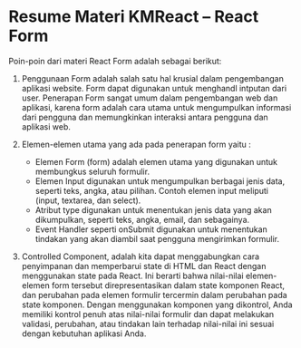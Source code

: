 # Resume Materi KMReact – React Form

Poin-poin dari materi React Form adalah sebagai berikut:

1. Penggunaan Form adalah salah satu hal krusial dalam pengembangan aplikasi website. Form dapat digunakan untuk menghandl intputan dari user. Penerapan Form sangat umum dalam pengembangan web dan aplikasi, karena form adalah cara utama untuk mengumpulkan informasi dari pengguna dan memungkinkan interaksi antara pengguna dan aplikasi web.

2. Elemen-elemen utama yang ada pada penerapan form yaitu :
   - Elemen Form (form) adalah elemen utama yang digunakan untuk membungkus seluruh formulir.
   - Elemen Input  digunakan untuk mengumpulkan berbagai jenis data, seperti teks, angka, atau pilihan. Contoh elemen input meliputi (input, textarea, dan select).
   - Atribut type digunakan untuk menentukan jenis data yang akan dikumpulkan, seperti teks, angka, email, dan sebagainya.
   - Event Handler  seperti onSubmit digunakan untuk menentukan tindakan yang akan diambil saat pengguna mengirimkan formulir.
   
3. Controlled Component, adalah kita dapat menggabungkan cara penyimpanan dan memperbarui state di HTML dan React dengan menggunakan state pada React. Ini berarti bahwa nilai-nilai elemen-elemen form tersebut direpresentasikan dalam state komponen React, dan perubahan pada elemen formulir tercermin dalam perubahan pada state komponen. Dengan menggunakan komponen yang dikontrol, Anda memiliki kontrol penuh atas nilai-nilai formulir dan dapat melakukan validasi, perubahan, atau tindakan lain terhadap nilai-nilai ini sesuai dengan kebutuhan aplikasi Anda. 
